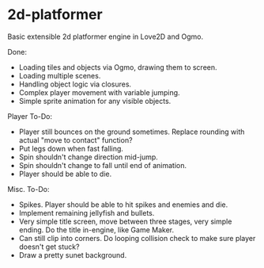 # 2d-platformer
Basic extensible 2d platformer engine in Love2D and Ogmo.

Done:
- Loading tiles and objects via Ogmo, drawing them to screen.
- Loading multiple scenes.
- Handling object logic via closures.
- Complex player movement with variable jumping.
- Simple sprite animation for any visible objects.

Player To-Do:
- Player still bounces on the ground sometimes. Replace rounding with actual "move to contact" function?
- Put legs down when fast falling.
- Spin shouldn't change direction mid-jump.
- Spin shouldn't change to fall until end of animation.
- Player should be able to die.

Misc. To-Do:
- Spikes. Player should be able to hit spikes and enemies and die.
- Implement remaining jellyfish and bullets.
- Very simple title screen, move between three stages, very simple ending. Do the title in-engine, like Game Maker.
- Can still clip into corners. Do looping collision check to make sure player doesn't get stuck?
- Draw a pretty sunet background.